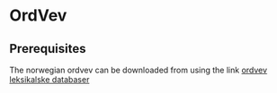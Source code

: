 # OrdVev

## Prerequisites

The norwegian ordvev can be downloaded from using the link
[ordvev leksikalske databaser](http://www.nb.no/sbfil/leksikalske_databaser/norsk_ordvev_nob_1.1.2.zip)

